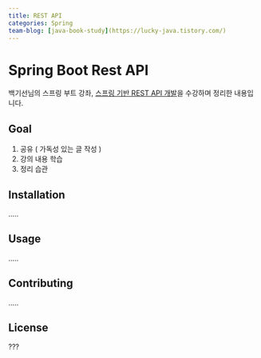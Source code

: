 ```yaml
---
title: REST API
categories: Spring
team-blog: [java-book-study](https://lucky-java.tistory.com/)
---
```


# Spring Boot Rest API

백기선님의 스프링 부트 강좌, [스프링 기반 REST API 개발](https://www.inflearn.com/course/spring_rest-api/dashboard)을 수강하며 정리한 내용입니다.

## Goal

1. 공유 ( 가독성 있는 글 작성 )
2. 강의 내용 학습
3. 정리 습관

## Installation
.....

## Usage
.....

## Contributing
.....

## License
???
